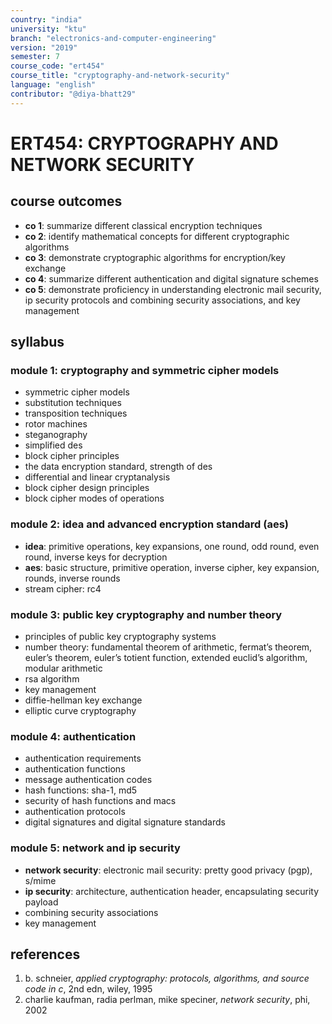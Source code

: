 ```yaml
---
country: "india"
university: "ktu"
branch: "electronics-and-computer-engineering"
version: "2019"
semester: 7
course_code: "ert454"
course_title: "cryptography-and-network-security"
language: "english"
contributor: "@diya-bhatt29"
---
```


# ERT454: CRYPTOGRAPHY AND NETWORK SECURITY

## course outcomes

- **co 1**: summarize different classical encryption techniques  
- **co 2**: identify mathematical concepts for different cryptographic algorithms  
- **co 3**: demonstrate cryptographic algorithms for encryption/key exchange  
- **co 4**: summarize different authentication and digital signature schemes  
- **co 5**: demonstrate proficiency in understanding electronic mail security, ip security protocols and combining security associations, and key management  

## syllabus

### module 1: cryptography and symmetric cipher models

- symmetric cipher models  
- substitution techniques  
- transposition techniques  
- rotor machines  
- steganography  
- simplified des  
- block cipher principles  
- the data encryption standard, strength of des  
- differential and linear cryptanalysis  
- block cipher design principles  
- block cipher modes of operations  

### module 2: idea and advanced encryption standard (aes)

- **idea**: primitive operations, key expansions, one round, odd round, even round, inverse keys for decryption  
- **aes**: basic structure, primitive operation, inverse cipher, key expansion, rounds, inverse rounds  
- stream cipher: rc4  

### module 3: public key cryptography and number theory

- principles of public key cryptography systems  
- number theory: fundamental theorem of arithmetic, fermat’s theorem, euler’s theorem, euler’s totient function, extended euclid’s algorithm, modular arithmetic  
- rsa algorithm  
- key management  
- diffie-hellman key exchange  
- elliptic curve cryptography  

### module 4: authentication

- authentication requirements  
- authentication functions  
- message authentication codes  
- hash functions: sha-1, md5  
- security of hash functions and macs  
- authentication protocols  
- digital signatures and digital signature standards  

### module 5: network and ip security

- **network security**: electronic mail security: pretty good privacy (pgp), s/mime  
- **ip security**: architecture, authentication header, encapsulating security payload  
- combining security associations  
- key management  

## references

1. b. schneier, *applied cryptography: protocols, algorithms, and source code in c*, 2nd edn, wiley, 1995  
2. charlie kaufman, radia perlman, mike speciner, *network security*, phi, 2002  
